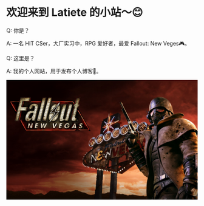 # 欢迎来到 Latiete 的小站～:blush:

Q: 你是？

A: 一名 HIT CSer，大厂实习中，RPG 爱好者，最爱 Fallout: New Veges:video_game:。

Q: 这里是？

A: 我的个人网站，用于发布个人博客:book:。

![辐射：新维加斯](assets/fallout-new-veges.png)
